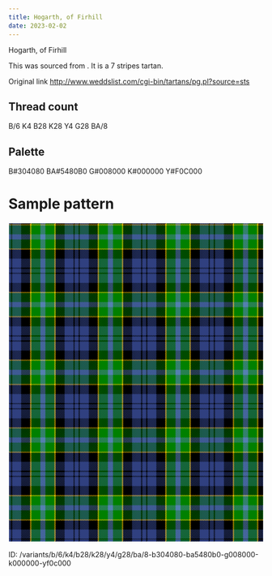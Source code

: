 ```yaml
---
title: Hogarth, of Firhill
date: 2023-02-02
---
```

Hogarth, of Firhill

This was sourced from <no value>.  It is a 7 stripes tartan.

Original link http://www.weddslist.com/cgi-bin/tartans/pg.pl?source=sts

## Thread count
B/6 K4 B28 K28 Y4 G28 BA/8

## Palette
B#304080 BA#5480B0 G#008000 K#000000 Y#F0C000

# Sample pattern

![Tartan detail](tartan.png "B/6 K4 B28 K28 Y4 G28 BA/8 tartan")

ID: /variants/b/6/k4/b28/k28/y4/g28/ba/8-b304080-ba5480b0-g008000-k000000-yf0c000